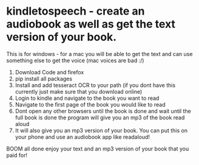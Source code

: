 # kindletospeech - create an audiobook as well as get the text version of your book.

This is for windows - for a mac you will be able to get the text and can use something else to get the voice (mac voices are bad :/)
1. Download Code and firefox 
2. pip install all packages
2. Install and add tesseract OCR to your path (if you dont have this currently just make sure that you download online)
3. Login to kindle and navigate to the book you want to read
4. Navigate to the first page of the book you would like to read
5. Dont open any other browsers until the book is done and wait until the full book is done the program will give you an mp3 of the book read aloud
6. It will also give you an mp3 version of your book. You can put this on your phone and use an audiobook app like readaloud!


BOOM all done enjoy your text and an mp3 version of your book that you paid for!
